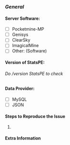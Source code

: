 ### ***General***

#### **Server Software:**
- [ ] Pocketmine-MP
- [ ] Genisys
- [ ] ClearSky
- [ ] ImagicalMine
- [ ] Other: (Software)

#### **Version of StatsPE:**
###### Do /version StatsPE to check


#### **Data Provider:**
- [ ] MySQL 
- [ ] JSON

#### **Steps to Reproduce the Issue**
1.

#### **Extra Information**
